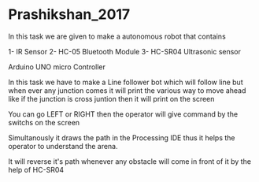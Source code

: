 # Prashikshan_2017
In this task we are given to make a autonomous robot that contains

1- IR Sensor
2- HC-05 Bluetooth Module
3- HC-SR04 Ultrasonic sensor

Arduino UNO micro Controller

In this task we have to make a Line follower bot which will follow line but when ever any junction comes
it will print the various way to move ahead like if the junction is cross juntion then it will print on the screen

You can go LEFT or RIGHT
then the operator will give command by the switchs on the screen

Simultanously it draws the path in the Processing IDE thus it helps the operator to understand the arena.

It will reverse it's path whenever any obstacle will come in front of it  by the help of HC-SR04
